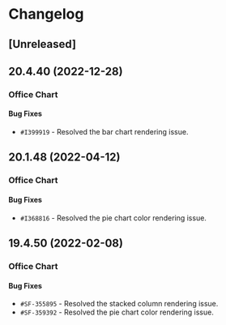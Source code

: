 # Changelog

## [Unreleased]

## 20.4.40 (2022-12-28)

### Office Chart

#### Bug Fixes

- `#I399919` - Resolved the bar chart rendering issue.

## 20.1.48 (2022-04-12)

### Office Chart

#### Bug Fixes

- `#I368816` - Resolved the pie chart color rendering issue.

## 19.4.50 (2022-02-08)

### Office Chart

#### Bug Fixes

- `#SF-355895` - Resolved the stacked column rendering issue.
- `#SF-359392` - Resolved the pie chart color rendering issue.